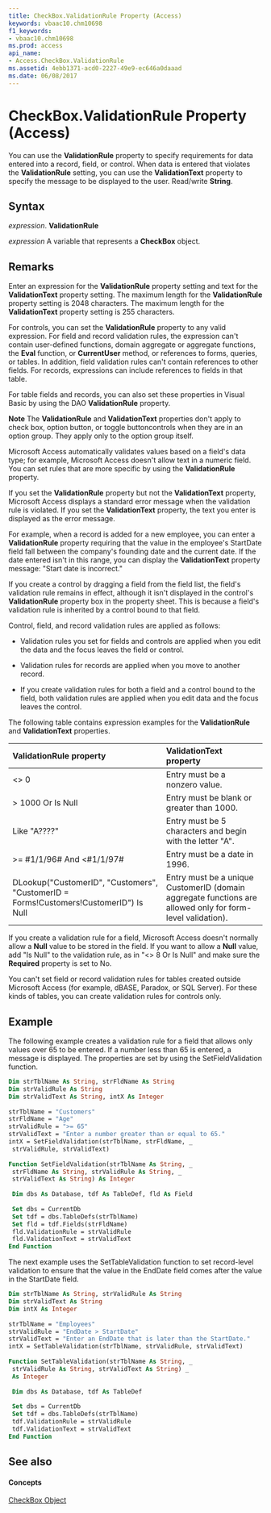 ```yaml
---
title: CheckBox.ValidationRule Property (Access)
keywords: vbaac10.chm10698
f1_keywords:
- vbaac10.chm10698
ms.prod: access
api_name:
- Access.CheckBox.ValidationRule
ms.assetid: 4ebb1371-acd0-2227-49e9-ec646a0daaad
ms.date: 06/08/2017
---
```



# CheckBox.ValidationRule Property (Access)

You can use the  **ValidationRule** property to specify requirements for data entered into a record, field, or control. When data is entered that violates the **ValidationRule** setting, you can use the **ValidationText** property to specify the message to be displayed to the user. Read/write **String**.


## Syntax

 _expression_. **ValidationRule**

 _expression_ A variable that represents a **CheckBox** object.


## Remarks

Enter an expression for the  **ValidationRule** property setting and text for the **ValidationText** property setting. The maximum length for the **ValidationRule** property setting is 2048 characters. The maximum length for the **ValidationText** property setting is 255 characters.

For controls, you can set the  **ValidationRule** property to any valid expression. For field and record validation rules, the expression can't contain user-defined functions, domain aggregate or aggregate functions, the **Eval** function, or **CurrentUser** method, or references to forms, queries, or tables. In addition, field validation rules can't contain references to other fields. For records, expressions can include references to fields in that table.

For table fields and records, you can also set these properties in Visual Basic by using the DAO  **ValidationRule** property.


 **Note**  The  **ValidationRule** and **ValidationText** properties don't apply to check box, option button, or toggle buttoncontrols when they are in an option group. They apply only to the option group itself.

Microsoft Access automatically validates values based on a field's data type; for example, Microsoft Access doesn't allow text in a numeric field. You can set rules that are more specific by using the  **ValidationRule** property.

If you set the  **ValidationRule** property but not the **ValidationText** property, Microsoft Access displays a standard error message when the validation rule is violated. If you set the **ValidationText** property, the text you enter is displayed as the error message.

For example, when a record is added for a new employee, you can enter a  **ValidationRule** property requiring that the value in the employee's StartDate field fall between the company's founding date and the current date. If the date entered isn't in this range, you can display the **ValidationText** property message: "Start date is incorrect."

If you create a control by dragging a field from the field list, the field's validation rule remains in effect, although it isn't displayed in the control's  **ValidationRule** property box in the property sheet. This is because a field's validation rule is inherited by a control bound to that field.

Control, field, and record validation rules are applied as follows:


- Validation rules you set for fields and controls are applied when you edit the data and the focus leaves the field or control.
    
- Validation rules for records are applied when you move to another record.
    
- If you create validation rules for both a field and a control bound to the field, both validation rules are applied when you edit data and the focus leaves the control.
    
The following table contains expression examples for the  **ValidationRule** and **ValidationText** properties.



|**ValidationRule property**|**ValidationText property**|
|:-----|:-----|
|<> 0|Entry must be a nonzero value.|
|> 1000 Or Is Null|Entry must be blank or greater than 1000.|
|Like "A????"|Entry must be 5 characters and begin with the letter "A".|
|>= #1/1/96# And <#1/1/97#|Entry must be a date in 1996.|
|DLookup("CustomerID", "Customers", "CustomerID = Forms!Customers!CustomerID") Is Null|Entry must be a unique CustomerID (domain aggregate functions are allowed only for form-level validation).|
If you create a validation rule for a field, Microsoft Access doesn't normally allow a  **Null** value to be stored in the field. If you want to allow a **Null** value, add "Is Null" to the validation rule, as in "<> 8 Or Is Null" and make sure the **Required** property is set to No.

You can't set field or record validation rules for tables created outside Microsoft Access (for example, dBASE, Paradox, or SQL Server). For these kinds of tables, you can create validation rules for controls only.


## Example

The following example creates a validation rule for a field that allows only values over 65 to be entered. If a number less than 65 is entered, a message is displayed. The properties are set by using the SetFieldValidation function.


```vb
Dim strTblName As String, strFldName As String 
Dim strValidRule As String 
Dim strValidText As String, intX As Integer 
 
strTblName = "Customers" 
strFldName = "Age" 
strValidRule = ">= 65" 
strValidText = "Enter a number greater than or equal to 65." 
intX = SetFieldValidation(strTblName, strFldName, _ 
 strValidRule, strValidText) 
 
Function SetFieldValidation(strTblName As String, _ 
 strFldName As String, strValidRule As String, _ 
 strValidText As String) As Integer 
 
 Dim dbs As Database, tdf As TableDef, fld As Field 
 
 Set dbs = CurrentDb 
 Set tdf = dbs.TableDefs(strTblName) 
 Set fld = tdf.Fields(strFldName) 
 fld.ValidationRule = strValidRule 
 fld.ValidationText = strValidText 
End Function
```

The next example uses the SetTableValidation function to set record-level validation to ensure that the value in the EndDate field comes after the value in the StartDate field.




```vb
Dim strTblName As String, strValidRule As String 
Dim strValidText As String 
Dim intX As Integer 
 
strTblName = "Employees" 
strValidRule = "EndDate > StartDate" 
strValidText = "Enter an EndDate that is later than the StartDate." 
intX = SetTableValidation(strTblName, strValidRule, strValidText) 
 
Function SetTableValidation(strTblName As String, _ 
 strValidRule As String, strValidText As String) _ 
 As Integer 
 
 Dim dbs As Database, tdf As TableDef 
 
 Set dbs = CurrentDb 
 Set tdf = dbs.TableDefs(strTblName) 
 tdf.ValidationRule = strValidRule 
 tdf.ValidationText = strValidText 
End Function
```


## See also


#### Concepts


[CheckBox Object](checkbox-object-access.md)

